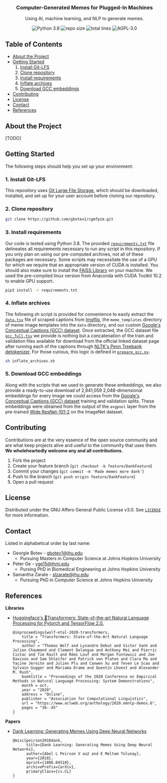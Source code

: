 <!-- INFO -->
<p align="center">
  <h3 align="center">Computer-Generated Memes for Plugged-In Machines</h3>
  <p align="center">
    Using AI, machine learning, and NLP to generate memes.
    <br/>
  </p>
</p>

<!-- SHIELDS -->
<p align="center">
    <img alt="Python 3.8" src="https://img.shields.io/badge/python-3.8-blue.svg?style=for-the-badge"/>
    <img alt="repo size" src="https://img.shields.io/github/repo-size/gbotev1/cgmfpim?style=for-the-badge"/>
    <img alt="total lines" src="https://img.shields.io/tokei/lines/github/gbotev1/cgmfpim?style=for-the-badge"/>
    <img alt="AGPL-3.0" src="https://img.shields.io/github/license/gbotev1/cgmfpim?style=for-the-badge"/>
</p>

<!-- TABLE OF CONTENTS -->
## Table of Contents
<ul>
  <li><a href="#about-the-project">About the Project</a></li>
  <li>
    <a href="#getting-started">Getting Started</a>
    <ol>
      <li><a href="#1-install-git-lfs">Install Git-LFS</a></li>
      <li><a href="#2-clone-repository">Clone repository</a></li>
      <li><a href="#3-install-requirements">Install requirements</a></li>
      <li><a href="#4-inflate-archives">Inflate archives</a></li>
      <li><a href="#5-download-gcc-embeddings">Download GCC embeddings</a></li>
    </ol>
  </li>
  <li><a href="#contributing">Contributing</a></li>
  <li><a href="#license">License</a></li>
  <li><a href="#contact">Contact</a></li>
  <li><a href="#references">References</a></li>
</ul>

<!-- ABOUT THE PROJECT -->
## About the Project

[TODO]

<!-- GETTING STARTED -->
## Getting Started

The following steps should help you set up your environment:

### 1. Install Git-LFS

This repository uses [Git Large File Storage](https://git-lfs.github.com), which should be downloaded, installed, and set up for your user account before cloning our repository.

### 2. Clone repository

```sh
git clone https://github.com/gbotev1/cgmfpim.git
```

### 3. Install requirements

Our code is tested using Python 3.8. The provided [`requirements.txt`](requirements.txt) file delineates all requirements necessary to run any script in this repository. If you only plan on using our pre-computed archives, not all of these packages are necessary. Some scripts may necessitate the use of a GPU for which we require that an appropriate version of CUDA is installed. You should also make sure to install the [FAISS Library](https://github.com/facebookresearch/faiss) on your machine. We used the pre-compiled linux version from Anaconda with CUDA Toolkit 10.2 to enable GPU support.
```sh
pip3 install -r requirements.txt
```

### 4. Inflate archives

The following sh script is provided for convenience to easily extract the [`data.tsv`](data/11-25-20_21-1500.tsv.tar.gz) file of scraped captions from [Imgflip](https://imgflip.com), the `meme_templates` directory of meme image templates into the `data` directory, and our custom [Google's Conceptual Captions (GCC) dataset](https://ai.google.com/research/ConceptualCaptions/download). Once extracted, the GCC dataset file [`gcc_full.tsv`](data/gcc_full.tsv.tar.gz) we provide is nothing but a concatenation of the train and validation files available for download from the official linked dataset page after running each of the captions through [NLTK's Penn Treebank detokenizer](https://www.nltk.org/_modules/nltk/tokenize/treebank.html#TreebankWordDetokenizer). For those curious, this logic is defined in [`prepare_gcc.py`](prepare_gcc.py).
```sh
sh inflate_archives.sh
```

### 5. Download GCC embeddings
Along with the scripts that we used to generate these embeddings, we also provide a ready-to-use download of 2,841,059 2,048-dimensional embeddings for every image we could access from the [Google's Conceptual Captions (GCC) dataset](https://ai.google.com/research/ConceptualCaptions/download) training and validation splits. These embeddings were obtained from the output of the `avgpool` layer from the pre-trained [Wide ResNet-101-2](https://pytorch.org/docs/stable/torchvision/models.html#wide-resnet) on the ImageNet dataset.

<!-- CONTRIBUTING -->
## Contributing

Contributions are at the very essence of the open source community and are what keep projects alive and useful to the community that uses them. **We wholeheartedly welcome any and all contributions.**

1. Fork the project
2. Create your feature branch (`git checkout -b feature/DankFeature`)
3. Commit your changes (`git commit -m 'Made memes more dank'`)
4. Push to the branch (`git push origin feature/DankFeature`)
5. Open a pull request

<!-- LICENSE -->
## License
Distributed under the GNU Affero General Public License v3.0. See [`LICENSE`](LICENSE) for more information.

<!-- CONTACT -->
## Contact

Listed in alphabetical order by last name:
* Georgie Botev - gbotev1@jhu.edu
	* Pursuing Masters in Computer Science at Johns Hopkins University
* Peter Ge - yge15@jhmi.edu
  * Pursing PhD in Biomedical Engineering at Johns Hopkins University
* Samantha Zarate - slzarate@jhu.edu
  * Pursuing PhD in Computer Science at Johns Hopkins University

<!-- REFERENCES -->
## References

**Libraries**
* [Huggingface's 🤗Transformers: State-of-the-art Natural Language Processing for Pytorch and TensorFlow 2.0.](https://github.com/huggingface/transformers)
	```
	@inproceedings{wolf-etal-2020-transformers,
	    title = "Transformers: State-of-the-Art Natural Language Processing",
	    author = "Thomas Wolf and Lysandre Debut and Victor Sanh and Julien Chaumond and Clement Delangue and Anthony Moi and Pierric Cistac and Tim Rault and Rémi Louf and Morgan Funtowicz and Joe Davison and Sam Shleifer and Patrick von Platen and Clara Ma and Yacine Jernite and Julien Plu and Canwen Xu and Teven Le Scao and Sylvain Gugger and Mariama Drame and Quentin Lhoest and Alexander M. Rush",
	    booktitle = "Proceedings of the 2020 Conference on Empirical Methods in Natural Language Processing: System Demonstrations",
	    month = oct,
	    year = "2020",
	    address = "Online",
	    publisher = "Association for Computational Linguistics",
	    url = "https://www.aclweb.org/anthology/2020.emnlp-demos.6",
	    pages = "38--45"
	}
	```

**Papers**
* [Dank Learning: Generating Memes Using Deep Neural Networks](https://arxiv.org/pdf/1806.04510.pdf)
	```
	@misc{peirson2018dank,
	      title={Dank Learning: Generating Memes Using Deep Neural Networks}, 
	      author={Abel L Peirson V au2 and E Meltem Tolunay},
	      year={2018},
	      eprint={1806.04510},
	      archivePrefix={arXiv},
	      primaryClass={cs.CL}
	}
	```
